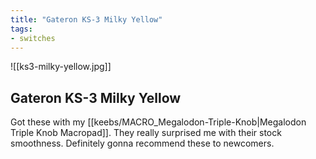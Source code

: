 ```yaml
---
title: "Gateron KS-3 Milky Yellow"
tags:
- switches
---
```


![[ks3-milky-yellow.jpg]]

## Gateron KS-3 Milky Yellow

Got these with my [[keebs/MACRO_Megalodon-Triple-Knob|Megalodon Triple Knob Macropad]]. They really surprised me with their stock smoothness. Definitely gonna recommend these to newcomers.

